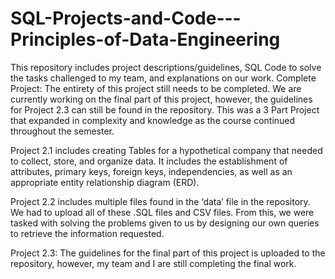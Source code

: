# SQL-Projects-and-Code---Principles-of-Data-Engineering
This repository includes project descriptions/guidelines, SQL Code to solve the tasks challenged to my team, and explanations on our work. 
Complete Project: The entirety of this project still needs to be completed. We are currently working on the final part of this project, however, 
the guidelines for Project 2.3 can still be found in the repository. This was a 3 Part Project that expanded in complexity and knowledge as the 
course continued throughout the semester. 

Project 2.1 includes creating Tables for a hypothetical company that needed to collect, store, and organize data. It includes the establishment 
of attributes, primary keys, foreign keys, independencies, as well as an appropriate entity relationship diagram (ERD).  

Project 2.2 includes multiple files found in the ‘data’ file in the repository. We had to upload all of these .SQL files and CSV files. From 
this, we were tasked with solving the problems given to us by designing our own queries to retrieve the information requested. 

Project 2.3: The guidelines for the final part of this project is uploaded to the repository, however, my team and I are still completing the final work. 

